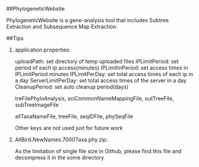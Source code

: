 ##PhylogeneticWebsite

PhylogeneticWebsite is a gene-analysis tool that includes
Subtree Extraction and Subsequence Map Extraction.

##Tips

1. application.properties:

    uploadPath: set directory of temp uploaded files
    IPLimitPeriod: set period of each ip access(minutes)
    IPLimitInPeriod: set access times in IPLimitPeriod minutes
    IPLimitPerDay: set total access times of each ip in a day
    ServerLimitPerDay: set total access times of the server in a day
    CleanupPeriod: set auto cleanup period(days)

    treFilePhyloAnalysis, sciCommonNameMappingFile,
    outTreeFile, subTreeImageFile
    
    allTaxaNameFile, treeFile, seqIDFile, phySeqFile
    
    Other keys are not used just for future work

2. AllBird.NewNames.7000Taxa.phy.zip:

    As the limitation of single file size in Github, please
    find this file and decompress it in the some directory
